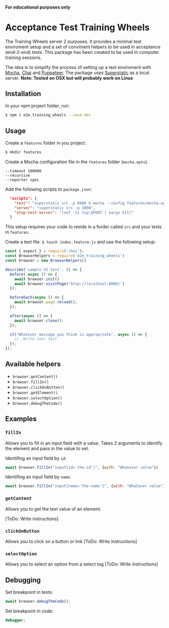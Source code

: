 #### For educational purposes only
# Acceptance Test Training Wheels

The Training Wheels server 2 purposes. It provides a minimal test enviroment setup and a set of convinient helpers to be used in acceptance (end-2-end) tests. This package has been created to be used in computer training sessions.

The idea is to simplify the process of setting up a test enviroment with [Mocha](https://www.npmjs.com/package/mocha), [Chai](https://www.npmjs.com/package/chai) and [Puppeteer](https://www.npmjs.com/package/puppeteer). The package uses [Superstatic](https://www.npmjs.com/package/superstatic) as a local server. **Note: Tested on OSX but will probably work on Linux**

## Installation

In your npm project folder, run:

```bash
$ npm i e2e_training_wheels --save-dev
```

## Usage

Create a `features` folder in you project. 

```bash
$ mkdir features
```

Create a Mocha configuration file in the `features` folder (`mocha.opts`).

```
--timeout 100000
--recursive
--reporter spec
```

Add the following scripts to `package.json`:

```json
  "scripts": {
    "test": "superstatic src -p 8080 & mocha --config features/mocha.opts features ; PORT=8080 npm run stop-test-server ",
    "server": "superstatic src -p 3000",
    "stop-test-server": "lsof -ti tcp:$PORT | xargs kill"
  }
```

This setup requires your code to reside in a forder called `src` and your tests in `features`.



Create a test file: `$ touch index.feature.js` and use the following setup:

```javascript
const { expect } = require('chai');
const BrowserHelpers = require('e2e_training_wheels')
const browser = new BrowserHelpers()

describe('sample UI test', () => {
  before( async () => {
    await browser.init()
    await browser.visitPage('http://localhost:8080/')
  });

  beforeEach(async () => {
    await browser.page.reload();
  });

  after(async () => {
    await browser.close();
  });

  it('Whatever message you think is appropriate', async () => {
    //  Write tour test  
  });
});

```

## Available helpers

* `browser.getContent()`
* `browser.fillIn()` 
* `browser.clickOnButton()`
* `browser.getElement()`
* `browser.selectOption()`
* `browser.debugTheCode()`

## Examples

### `fillIn`

Allows you to fill in an input field with a value. Takes 2 arguments to identify the element and pass in the value to set.

Identifing an input field by `id`:

```javascript
await browser.fillIn("input[id='the-id']", {with: "Whatever value"})
```

Identifing an input field by `name`:

```javascript
await browser.fillIn("input[name='the-name']", {with: "Whatever value"})
```

### `getContent`

Allows you to get the text value of an element. 

[ToDo: Write instructions]

### `clickOnButton`

Allows you to click on a button or link
[ToDo: Write instructions]


### `selectOption`

Allows you to select an option from a select tag
[ToDo: Write instructions]

## Debugging

Set breakpoint in tests:

```javascript
await browser.debugTheCode();
```


Set breakpoint in code:

```javascript
debugger;
```